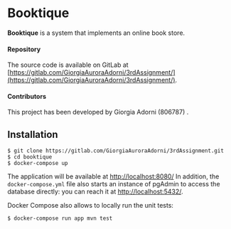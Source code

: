 # Booktique

**Booktique** is a system that implements an online book store.

#### Repository

The source code is available on GitLab at
[https://gitlab.com/GiorgiaAuroraAdorni/3rdAssignment/](https://gitlab.com/GiorgiaAuroraAdorni/3rdAssignment/).

#### Contributors

This project has been developed by Giorgia Adorni (806787) .

## Installation

```
$ git clone https://gitlab.com/GiorgiaAuroraAdorni/3rdAssignment.git
$ cd booktique
$ docker-compose up
```

<!--Alternative to `docker-compose up` it's possible to rebuild the app using  `docker-compose up --build`.-->  
The application will be available at [http://localhost:8080/](http://localhost:8080/)
In addition, the `docker-compose.yml` file also starts an instance of pgAdmin to
access the database directly: you can reach it at [http://localhost:5432/](http://localhost:5432/).

Docker Compose also allows to locally run the unit tests:

```
$ docker-compose run app mvn test
```


## 
